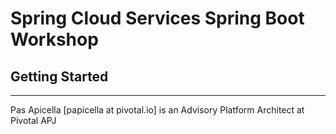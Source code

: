 <h1> Spring Cloud Services Spring Boot Workshop </h1>

## Getting Started


<hr />
Pas Apicella [papicella at pivotal.io] is an Advisory Platform Architect at Pivotal APJ 